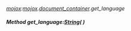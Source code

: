 _[mojox](../../modules/mojox/mojox-module.md):[mojox](../../modules/mojox/mojox-module.md).[document\_container](../../modules/mojox/mojox-document_container.md).get\_language_
##### Method get\_language:[String](../../modules/wonkey/wonkey-types-string.md)(  )
